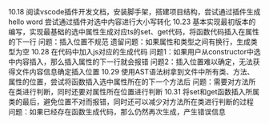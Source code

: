 10.18
阅读vscode插件开发文档，安装脚手架，搭建项目结构，尝试通过插件生成hello word
尝试通过插件对选中内容进行大小写转化
10.23
基本实现最初版本的编写，实现最基础的选中属性生成对应ts的set、get代码，将函数代码插入在属性的下一行
问题：插入位置不规范
遗留问题：如果属性和类型之间有换行，生成类型为空
10.28
在代码中加入js对应的生成代码
问题1：如果用户从constructor中选中内容插入，那么插入属性的下一行就会报错
问题2：插入位置难以确定，无法获得文件内容信息确定插入位置
10.29
使用AST语法树拿到文件中所有类、方法、属性的位置，尝试将函数插入选中属性所在的下一个方法后
问题：需要对方法所在类进行判断，同时还要对属性所在位置进行判断
10.31
将set和get函数插入所属类的最后，避免位置不对而报错，同时还可以减少对方法所在类进行判断的过程
问题：如果已经存在函数生成代码，那么仍然再次生成，产生错误信息



